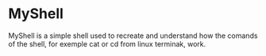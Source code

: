 # MyShell
MyShell is a simple shell used to recreate and understand how the comands of the shell, for exemple cat or cd from linux terminak, work.
